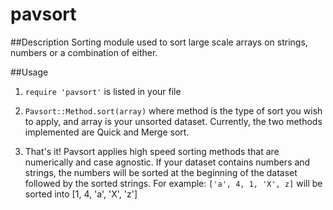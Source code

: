 pavsort
=======

##Description
Sorting module used to sort large scale arrays on strings, numbers or a combination of either. 

##Usage
1) ```require 'pavsort'``` is listed in your file

2) ```Pavsort::Method.sort(array)``` where method is the type of sort you wish to apply, and array is your unsorted dataset. Currently, the two methods implemented are Quick and Merge sort.

3) That's it! Pavsort applies high speed sorting methods that are numerically and case agnostic. If your dataset contains numbers and strings, the numbers will be sorted at the beginning of the dataset followed by the sorted strings. 
For example: ```['a', 4, 1, 'X', z]``` will be sorted into [1, 4, 'a', 'X', 'z']

